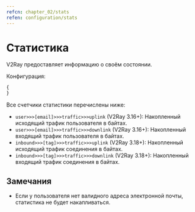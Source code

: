 ```yaml
---
refcn: chapter_02/stats
refen: configuration/stats
---
```

# Статистика

V2Ray предоставляет информацию о своём состоянии.

Конфигурация:

```javascript
{
}
```

Все счетчики статистики перечислены ниже:

* `user>>>[email]>>>traffic>>>uplink` (V2Ray 3.16+): Накопленный исходящий трафик пользователя в байтах.
* `user>>>[email]>>>traffic>>>downlink` (V2Ray 3.16+): Накопленный входящий трафик пользователя в байтах.
* `inbound>>>[tag]>>>traffic>>>uplink` (V2Ray 3.18+): Накопленный исходящий трафик соединения в байтах.
* `inbound>>>[tag]>>>traffic>>>downlink` (V2Ray 3.18+): Накопленный входящий трафик соединения в байтах.

## Замечания

* Если у пользователя нет валидного адреса электронной почты, статистика не будет накапливаться.